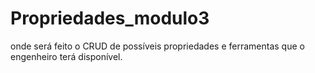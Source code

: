 # Propriedades_modulo3
onde será feito o CRUD de possíveis propriedades e ferramentas que o engenheiro terá disponível.
